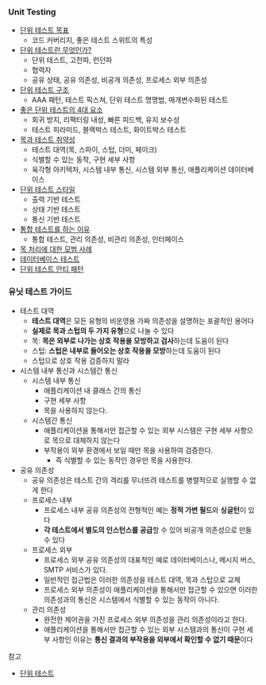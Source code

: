 ###  Unit Testing

* [단위 테스트 목표](Goal-Of-Unit-Testing/Goal-Of-Unit-Testing.md)
	* 코드 커버리지, 좋은 테스트 스위트의 특성
* [단위 테스트란 무엇인가?](What-Is-A-Unit-Test/What-Is-A-Unit-Test.md)
	* 단위 테스트, 고전파, 런던파
	* 협력자
	* 공유 상태, 공유 의존성, 비공개 의존성, 프로세스 외부 의존성
* [단위 테스트 구조](The-Anatomy-Of-A-Unit-Test/The-Anatomy-Of-A-Unit-Test.md)
	* AAA 패턴, 테스트 픽스쳐, 단위 테스트 명명법, 매개변수화된 테스트
* [좋은 단위 테스트의 4대 요소](Good-Unit-Test/Good-Unit-Test.md)
	* 회귀 방지, 리팩터링 내성, 빠른 피드백, 유지 보수성
	* 테스트 피라미드, 블랙박스 테스트, 화이트박스 테스트
* [목과 테스트 취약성](Mocks-And-Test-Fragility/Mocks-And-Test-Fragility.md)
	* 테스트 대역(목, 스파이, 스텁, 더미, 페이크)
	* 식별할 수 있는 동작, 구현 세부 사항
	* 육각형 아키텍처, 시스템 내부 통신, 시스템 외부 통신, 애플리케이션 데이터베이스
* [단위 테스트 스타일](Styles-Of-Unit-Testing/Styles-Of-Unit-Testing.md)
	* 출력 기반 테스트
	* 상태 기반 테스트
	* 통신 기반 테스트
* [통합 테스트를 하는 이유](Why-Integration-Testing/Why-Integration-Testing.md)
	* 통합 테스트, 관리 의존성, 비관리 의존성, 인터페이스
* [목 처리에 대한 모범 사례](Mocking-Best-Practices/Mocking-Best-Practices.md)
* [데이터베이스 테스트](Testing-The-Database/Testing-The-Database.md) 
* [단위 테스트 안티 패턴](Unit-Testing-Anti-Patterns/Unit-Testing-Anti-Patterns.md) 



###  유닛 테스트 가이드

- 테스트 대역
	- **테스트 대역**은 모든 유형의 비운영용 가짜 의존성을 설명하는 포괄적인 용어다
	- **실제로 목과 스텁의 두 가지 유형**으로 나눌 수 있다
	- 목: **목은 외부로 나가는 상호 작용을 모방하고 검사**하는데 도움이 된다
	- 스텁: **스텁은 내부로 들어오는 상호 작용을 모방**하는데 도움이 된다
	- 스텁으로 상호 작용 검증하지 말라
- 시스템 내부 통신과 시스템간 통신
	- 시스템 내부 통신
		- 애플리케이션 내 클래스 간의 통신
		- 구현 세부 사항
		- 목을 사용하지 않는다.
	- 시스템간 통신
		- 애플리케이션을 통해서만 접근할 수 있는 외부 시스템은 구현 세부 사항으로 목으로 대체하지 않는다
		- 부작용이 외부 환경에서 보일 때만 목을 사용하여 검증한다.
			- 즉 식별할 수 있는 동작인 경우만 목을 사용한다.
- 공유 의존성
	- 공유 의존성은 테스트 간의 격리를 무너뜨려 테스트를 병렬적으로 실행할 수 없게 한다
	- 프로세스 내부
		- 프로세스 내부 공유 의존성의 전형적인 예는 **정적 가변 필드**와 **싱글턴**이 있다
		* **각 테스트에서 별도의 인스턴스를 공급**할 수 있어 비공개 의존성으로 만들 수 있다
	- 프로세스 외부
		- 프로세스 외부 공유 의존성의 대표적인 예로 데이터베이스나, 메시지 버스, SMTP 서비스가 있다.
		- 일반적인 접근법은 이러한 의존성을 테스트 대역, 목과 스텁으로 교체
		- 프로세스 외부 의존성이 애플리케이션을 통해서만 접근할 수 있으면 이러한 의존성과의 통신은 시스템에서 식별할 수 있는 동작이 아니다.
	- 관리 의존성
		- 완전한 제어권을 가진 프로세스 외부 의존성을 관리 의존성이라고 한다.
		- 애플리케이션을 통해서만 접근할 수 있는 외부 시스템과의 통신이 구현 세부 사항인 이유는 **통신 결과의 부작용을 외부에서 확인할 수 없기 때문**이다



참고

* [단위 테스트](http://www.kyobobook.co.kr/product/detailViewKor.laf?mallGb=KOR&ejkGb=KOR&barcode=9791161755748)
